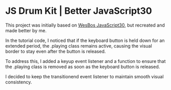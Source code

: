 # JS Drum Kit | Better JavaScript30

This project was initially based on [WesBos JavaScript30](https://javascript30.com/), but recreated and made better by me.

In the tutorial code, I noticed that if the keyboard button is held down for an extended period, the .playing class remains active, causing the visual border to stay even after the button is released.

To address this, I added a keyup event listener and a function to ensure that the .playing class is removed as soon as the keyboard button is released.

I decided to keep the transitionend event listener to maintain smooth visual consistency.